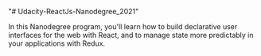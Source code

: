 "# Udacity-ReactJs-Nanodegree_2021" 

In this Nanodegree program, you'll learn how to build declarative user interfaces for the web with React, and to manage state more predictably in your applications with Redux.